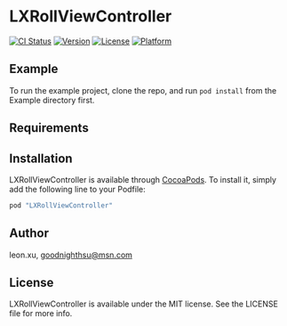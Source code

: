 # LXRollViewController

[![CI Status](http://img.shields.io/travis/leon.xu/LXRollViewController.svg?style=flat)](https://travis-ci.org/leon.xu/LXRollViewController)
[![Version](https://img.shields.io/cocoapods/v/LXRollViewController.svg?style=flat)](http://cocoapods.org/pods/LXRollViewController)
[![License](https://img.shields.io/cocoapods/l/LXRollViewController.svg?style=flat)](http://cocoapods.org/pods/LXRollViewController)
[![Platform](https://img.shields.io/cocoapods/p/LXRollViewController.svg?style=flat)](http://cocoapods.org/pods/LXRollViewController)

## Example

To run the example project, clone the repo, and run `pod install` from the Example directory first.

## Requirements

## Installation

LXRollViewController is available through [CocoaPods](http://cocoapods.org). To install
it, simply add the following line to your Podfile:

```ruby
pod "LXRollViewController"
```

## Author

leon.xu, goodnighthsu@msn.com

## License

LXRollViewController is available under the MIT license. See the LICENSE file for more info.
